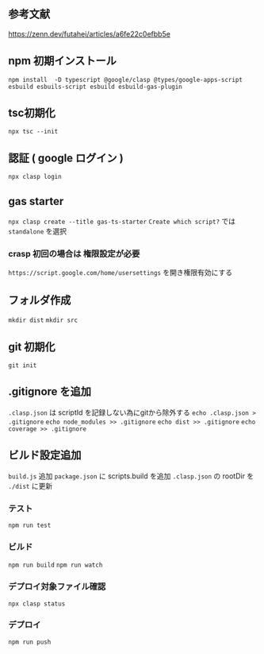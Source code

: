 ## 参考文献
https://zenn.dev/futahei/articles/a6fe22c0efbb5e

## npm 初期インストール
`npm install  -D typescript @google/clasp @types/google-apps-script esbuild esbuils-script esbuild esbuild-gas-plugin`

## tsc初期化
`npx tsc --init`

## 認証 ( google ログイン )
`npx clasp login`

## gas starter
`npx clasp create --title gas-ts-starter`
`Create which script?` では `standalone` を選択

### crasp 初回の場合は 権限設定が必要
`https://script.google.com/home/usersettings` を開き権限有効にする

## フォルダ作成
`mkdir dist`
`mkdir src`

## git 初期化
`git init`

## .gitignore を追加
`.clasp.json` は scriptId を記録しない為にgitから除外する
`echo .clasp.json > .gitignore`
`echo node_modules >> .gitignore`
`echo dist >> .gitignore`
`echo coverage >> .gitignore`

## ビルド設定追加
`build.js` 追加
`package.json` に scripts.build を追加
`.clasp.json` の rootDir を `./dist` に更新

### テスト
`npm run test`

### ビルド
`npm run build`
`npm run watch`

### デプロイ対象ファイル確認
`npx clasp status`

### デプロイ
`npm run push`

